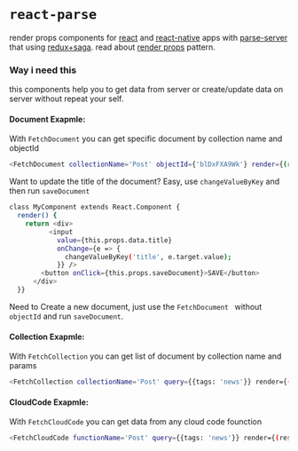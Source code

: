 # `react-parse`
render props components for [react](https://reactjs.org) and [react-native](https://facebook.github.io/react-native/) apps with [parse-server](hhttps://github.com/parse-community/parse-server) that using [redux+saga](https://github.com/redux-saga/redux-saga).
read about [render props](https://reactjs.org/docs/render-props.html) pattern.

### Way i need this
this components help you to get data from server or create/update data on server without repeat your self.

#### Document Exapmle:
With `FetchDocument` you can get specific document by collection name and objectId
```sh
<FetchDocument collectionName='Post' objectId={'blDxFXA9Wk'} render={(res) => <MyComponent {...res}/>} />
```
Want to update the title of the document?
Easy,
use `changeValueByKey`  and then run `saveDocument`
```sh
class MyComponent extends React.Component {
  render() {
    return <div>
          <input
            value={this.props.data.title}
            onChange={e => {
              changeValueByKey('title', e.target.value);
            }} />
        <button onClick={this.props.saveDocument}>SAVE</button>
      </div>
  }}
```
Need to Create a new document, just use the `FetchDocument ` without `objectId` and run `saveDocument`.
`
`
#### Collection Exapmle:
With `FetchCollection` you can get list of document by collection name and params
```sh
<FetchCollection collectionName='Post' query={{tags: 'news'}} render={(res) => <MyListComponent {...res}/>} />
```
#### CloudCode Exapmle:
With `FetchCloudCode` you can get data from any cloud code founction
```sh
<FetchCloudCode functionName='Post' query={{tags: 'news'}} render={(res) => <MyListComponent {...res}/>} />
```

